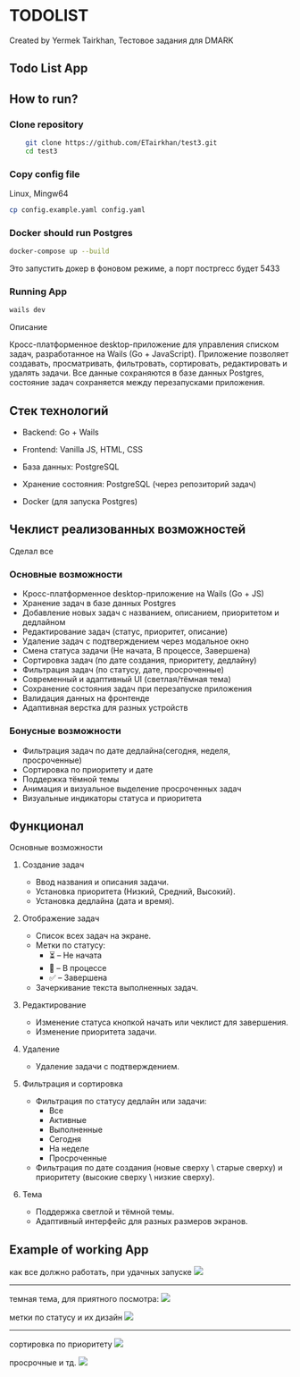 # TODOLIST

Created by Yermek Tairkhan, Тестовое задания для DMARK

## Todo List App

## How to run?

### Clone repository

```bash
    git clone https://github.com/ETairkhan/test3.git
    cd test3
```

### Copy config file

Linux, Mingw64

```bash
cp config.example.yaml config.yaml
```

### Docker should run Postgres

```bash
docker-compose up --build 
```

Это запустить докер в фоновом режиме, а порт постргесс будет 5433

### Running App

```bash
wails dev
```

Описание

Кросс-платформенное desktop-приложение для управления списком задач, разработанное на Wails (Go + JavaScript). Приложение позволяет создавать, просматривать, фильтровать, сортировать, редактировать и удалять задачи. Все данные сохраняются в базе данных Postgres, состояние задач сохраняется между перезапусками приложения.

## Стек технологий

- Backend: Go + Wails

- Frontend: Vanilla JS, HTML, CSS

- База данных: PostgreSQL

- Хранение состояния: PostgreSQL (через репозиторий задач)

- Docker (для запуска Postgres)

## Чеклист реализованных возможностей
Сделал все 
### Основные возможности
-  Кросс-платформенное desktop-приложение на Wails (Go + JS)
-  Хранение задач в базе данных Postgres
-  Добавление новых задач с названием, описанием, приоритетом и дедлайном
-  Редактирование задач (статус, приоритет, описание)
-  Удаление задач с подтверждением через модальное окно
-  Смена статуса задачи (Не начата, В процессе, Завершена)
-  Сортировка задач (по дате создания, приоритету, дедлайну)
-  Фильтрация задач (по статусу, дате, просроченные)
-  Современный и адаптивный UI (светлая/тёмная тема)
-  Сохранение состояния задач при перезапуске приложения
-  Валидация данных на фронтенде
-  Адаптивная верстка для разных устройств

### Бонусные возможности

-  Фильтрация задач по дате дедлайна(сегодня, неделя, просроченные)
-  Сортировка по приоритету и дате
-  Поддержка тёмной темы
-  Анимация и визуальное выделение просроченных задач
-  Визуальные индикаторы статуса и приоритета

## Функционал

Основные возможности

1. Создание задач
   - Ввод названия и описания задачи.
   - Установка приоритета (Низкий, Средний, Высокий).
   - Установка дедлайна (дата и время).
2. Отображение задач
   - Список всех задач на экране.
   - Метки по статусу:
     - ⏳ – Не начата
     - 🚀 – В процессе
     - ✅ – Завершена
   - Зачеркивание текста выполненных задач.

3. Редактирование
   - Изменение статуса кнопкой начать или чеклист для завершения.
   - Изменение приоритета задачи.
4. Удаление
   - Удаление задачи с подтверждением.

5. Фильтрация и сортировка
   - Фильтрация по статусу дедлайн или задачи:
     - Все
     - Активные
     - Выполненные
     - Сегодня
     - На неделе
     - Просроченные 
   - Фильтрация по дате создания (новые сверху \ старые сверху) и приоритету (высокие сверху \ низкие сверху).
6. Тема
   - Поддержка светлой и тёмной темы.
   - Адаптивный интерфейс для разных размеров экранов.

## Example of working App

как все должно работать, при удачных запуске
<img src="./Images/Image.png">

---

темная тема, для приятного посмотра:
<img src="./Images/image2.png">

метки по статусу и их дизайн
<img src="./Images/image3.png">

---

сортировка по приоритету
<img src="./Images/image4.png">

просрочные и тд.
<img src="./Images/image5.png">